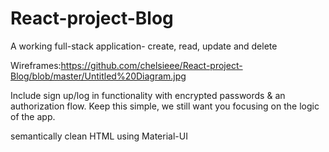 # React-project-Blog

A working full-stack application- create, read, update and delete

Wireframes:https://github.com/chelsieee/React-project-Blog/blob/master/Untitled%20Diagram.jpg

Include sign up/log in functionality with encrypted passwords & an authorization flow. Keep this simple, we still want you focusing on the logic of the app.

semantically clean HTML using Material-UI
